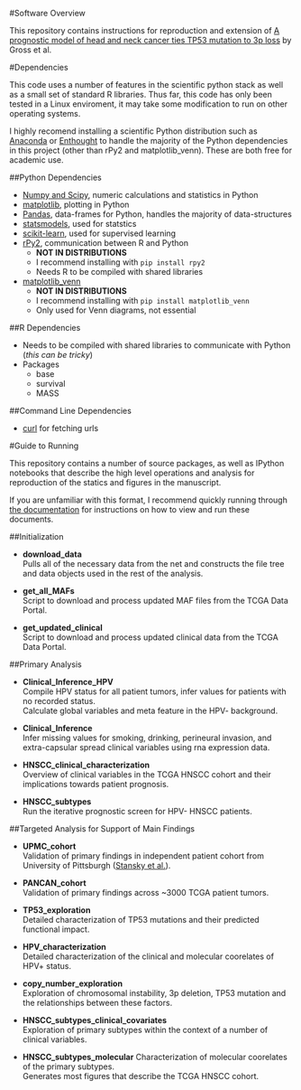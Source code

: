 #Software Overview 

This repository contains instructions for reproduction and extension of [A prognostic model of head and neck cancer ties TP53 mutation to 3p loss]() by Gross et al.

#Dependencies 

This code uses a number of features in the scientific python stack as well as a small set of standard R libraries.  Thus far, this code has only been tested in a Linux enviroment, it may take some modification to run on other operating systems.

I highly recomend installing a scientific Python distribution such as [Anaconda](http://continuum.io/) or [Enthought](https://www.enthought.com/) to handle the majority of the Python dependencies in this project (other than rPy2 and matplotlib_venn).  These are both free for academic use.

##Python Dependencies  
* [Numpy and Scipy](http://www.scipy.org/), numeric calculations and statistics in Python 
* [matplotlib](http://matplotlib.org/), plotting in Python
* [Pandas](http://pandas.pydata.org/), data-frames for Python, handles the majority of data-structures  
* [statsmodels](http://statsmodels.sourceforge.net/), used for statstics  
* [scikit-learn](http://scikit-learn.org/stable/), used for supervised learning
* [rPy2](http://rpy.sourceforge.net/rpy2.html), communication between R and Python  
  * __NOT IN DISTRIBUTIONS__  
  * I recommend installing with `pip install rpy2`  
  * Needs R to be compiled with shared libraries  
* [matplotlib_venn](https://pypi.python.org/pypi/matplotlib-venn) 
  * __NOT IN DISTRIBUTIONS__  
  * I recommend installing with `pip install matplotlib_venn` 
  * Only used for Venn diagrams, not essential
  
  
##R Dependencies
* Needs to be compiled with shared libraries to communicate with Python (_this can be tricky_)
* Packages
  * base
  * survival
  * MASS
   
##Command Line Dependencies 
* [curl](http://curl.haxx.se/) for fetching urls

#Guide to Running 

This repository contains a number of source packages, as well as IPython notebooks that describe the high level operations and analysis for reproduction of the statics and figures in the manuscript.

If you are unfamiliar with this format, I recommend quickly running through [the documentation](http://ipython.org/notebook.html) for instructions on how to view and run these documents.

##Initialization
* __download_data__  
  Pulls all of the necessary data from the net and constructs the file tree and data objects used in the rest of the analysis. 
  
  
* __get_all_MAFs__  
  Script to download and process updated MAF files from the TCGA Data Portal. 
  
  
* __get_updated_clinical__  
  Script to download and process updated clinical data from the TCGA Data Portal.
  
##Primary Analysis 
* __Clinical_Inference_HPV__  
  Compile HPV status for all patient tumors, infer values for patients with no recorded status.  
  Calculate global variables and meta feature in the HPV- background. 
  
  
* __Clinical_Inference__  
  Infer missing values for smoking, drinking, perineural invasion, and extra-capsular spread clinical variables using rna expression data. 
  

* __HNSCC_clinical_characterization__  
  Overview of clinical variables in the TCGA HNSCC cohort and their implications towards patient prognosis.
  
  
* __HNSCC_subtypes__  
  Run the iterative prognostic screen for HPV- HNSCC patients.  
  
##Targeted Analysis for Support of Main Findings  
* __UPMC_cohort__  
  Validation of primary findings in independent patient cohort from University of Pittsburgh ([Stansky et al.](http://www.sciencemag.org/content/333/6046/1157.full)).


* __PANCAN_cohort__  
  Validation of primary findings across ~3000 TCGA patient tumors.  
  

* __TP53_exploration__  
  Detailed characterization of TP53 mutations and their predicted functional impact. 
  
  
* __HPV_characterization__  
  Detailed characterization of the clinical and molecular coorelates of HPV+ status.  
  

* __copy_number_exploration__  
  Exploration of chromosomal instability, 3p deletion, TP53 mutation and the relationships between these factors.  
  

* __HNSCC_subtypes_clinical_covariates__  
  Exploration of primary subtypes within the context of a number of clinical variables. 
  
 
* __HNSCC_subtypes_molecular__ 
  Characterization of molecular coorelates of the primary subtypes.  
  Generates most figures that describe the TCGA HNSCC cohort.
